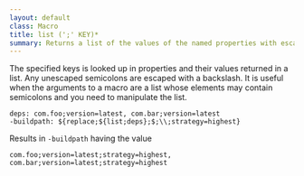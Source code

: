 ```yaml
---
layout: default
class: Macro
title: list (';' KEY)*
summary: Returns a list of the values of the named properties with escaped semicolons.
---
```


The specified keys is looked up in properties and their values returned in a list. Any unescaped semicolons are escaped with a backslash. It is useful when the arguments to a macro are a list whose elements may contain semicolons and you need to manipulate the list.

    deps: com.foo;version=latest, com.bar;version=latest
    -buildpath: ${replace;${list;deps};$;\\;strategy=highest}

Results in `-buildpath` having the value

    com.foo;version=latest;strategy=highest, com.bar;version=latest;strategy=highest
